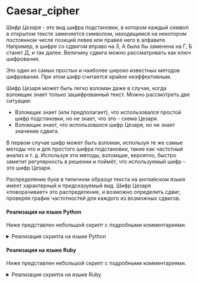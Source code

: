 # Caesar_cipher

_Шифр Цезаря_ - это вид шифра подстановки, в котором каждый символ в открытом тексте заменяется символом, находящимся на некотором постоянном числе позиций левее или правее него в алфавите. Например, в шифре со сдвигом вправо на 3, А была бы заменена на Г, Б станет Д, и так далее. Величину сдвига можно рассматривать как ключ шифрования.

Это один из самых простых и наиболее широко известных методов шифрования. При этом шифр считается крайне неэффективным.

Шифр Цезаря может быть легко взломан даже в случае, когда взломщик знает только зашифрованный текст. Можно рассмотреть две ситуации:

- Взломщик знает (или предполагает), что использовался простой шифр подстановки, но не знает, что это - схема Цезаря.
- Взломщик знает, что использовался шифр Цезаря, но не знает значение сдвига.

В первом случае шифр может быть взломан, используя те же самые методы что и для простого шифра подстановки, такие как частотный анализ и т. д. Используя эти методы, взломщик, вероятно, быстро заметит регулярность в решении и поймёт, что используемый шифр - это шифр Цезаря.

Распределение букв в типичном образце текста на английском языке имеет характерный и предсказуемый вид. Шифр Цезаря «поворачивает» это распределение, и возможно определить сдвиг, проверяя график частотностей для каждого из возможных сдвигов.

#### Реализация на языке Python

Ниже представлен небольшой скрипт с подробными комментариями.

<details>
<summary>Реализация скрипта на языке Python</summary>

```
def encrypt(text, shift):
    result = ""
    for char in text:
        if char.isalpha():
            ascii_offset = ord('a') if char.islower() else ord('A')
            encrypted_char = chr((ord(char) - ascii_offset + shift) % 26 + ascii_offset)
            result += encrypted_char
        else:
            result += char
    return result

text = input("Введите текст на английском. Текст не должен содержать цифры и знаки препинания: ")

# Проверяем, что введенный текст содержит только английские символы и пробелы
while not all(char.isalpha() or char.isspace() for char in text):
    text = input("Введен некорректный текст. Введите текст на английском: ")

shift = input("Введите смещение (целое число): ")

# Проверяем, что введенное смещение - целое число
while not shift.isdigit():
    shift = input("Введен некорректный сдвиг. Введите целое число: ")

shift = int(shift)

encrypted_text = encrypt(text, shift)
print(f"Зашифрованный текст: {encrypted_text}")
```
</details>

#### Реализация на языке Ruby

Ниже представлен небольшой скрипт с подробными комментариями.

<details>
<summary>Реализация скрипта на языке Ruby</summary>

```
# Текст и количество символов, на которое сдвигаем
def encrypt(text, shift)
  result = ""
  text.each_char do |char|
    if char.match?(/[[:alpha:]]/)
      ascii_offset = char.downcase == char ? 'a'.ord : 'A'.ord
      encrypted_char = ((char.ord - ascii_offset + shift) % 26 + ascii_offset).chr
      result += encrypted_char
    else
      result += char
    end
  end
  result
end

puts "Введите текст на английском. Текст не должен содержать цифры и знаки препинания:"
text = gets.chomp

# Буквы и пробелы с помощью регулярного выражения!
until text.match?(/\A[[:alpha:] ]+\z/)
  puts "Введен некорректный текст. Введите текст на английском:"
  text = gets.chomp
end

puts "Введите смещение (целое число):"
shift = gets.chomp

until shift.match?(/\A\d+\z/)
  puts "Введен некорректный сдвиг. Введите целое число:"
  shift = gets.chomp
end

shift = shift.to_i

encrypted_text = encrypt(text, shift)
puts "Зашифрованный текст: #{encrypted_text}"
```
</details>

